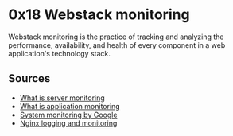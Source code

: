 # 0x18 Webstack monitoring

Webstack monitoring is the practice of tracking and analyzing the performance,
availability, and health of every component in a web application's technology stack.

## Sources

* [What is server monitoring](https://www.sumologic.com/glossary/server-monitoring/)
* [What is application monitoring](https://en.wikipedia.org/wiki/Application_performance_management)
* [System monitoring by Google](https://sre.google/sre-book/monitoring-distributed-systems/)
* [Nginx logging and monitoring](https://docs.nginx.com/nginx/admin-guide/monitoring/logging/)
